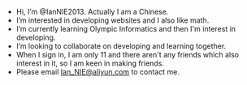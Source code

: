 - Hi, I’m @IanNIE2013. Actually I am a Chinese.
- I’m interested in developing websites and I also like math.
- I’m currently learning Olympic Informatics and then I'm interest in developing.
- I’m looking to collaborate on developing and learning together.
- When I sign in, I am only 11 and there aren't any friends which also interest in it, so I am keen in making friends.
- Please email Ian_NIE@aliyun.com to contact me.
